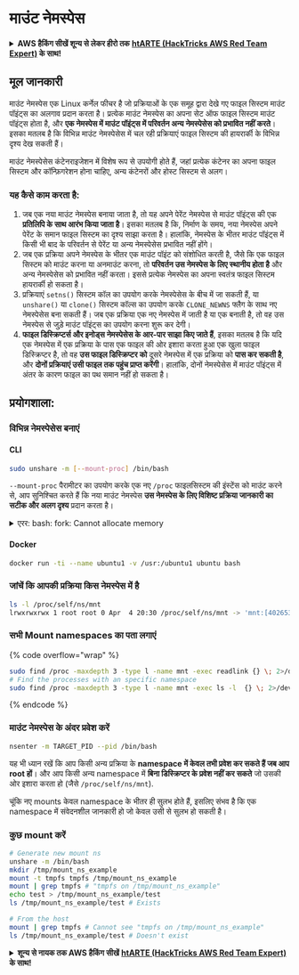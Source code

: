 # माउंट नेमस्पेस

<details>

<summary><strong>AWS हैकिंग सीखें शून्य से लेकर हीरो तक</strong> <a href="https://training.hacktricks.xyz/courses/arte"><strong>htARTE (HackTricks AWS Red Team Expert)</strong></a><strong> के साथ!</strong></summary>

HackTricks का समर्थन करने के अन्य तरीके:

* यदि आप चाहते हैं कि आपकी **कंपनी का विज्ञापन HackTricks में दिखाई दे** या **HackTricks को PDF में डाउनलोड करें** तो [**सब्सक्रिप्शन प्लान्स**](https://github.com/sponsors/carlospolop) देखें!
* [**आधिकारिक PEASS & HackTricks स्वैग**](https://peass.creator-spring.com) प्राप्त करें
* [**The PEASS Family**](https://opensea.io/collection/the-peass-family) की खोज करें, हमारा विशेष [**NFTs**](https://opensea.io/collection/the-peass-family) संग्रह
* 💬 [**Discord समूह**](https://discord.gg/hRep4RUj7f) में **शामिल हों** या [**telegram समूह**](https://t.me/peass) में या **Twitter** 🐦 पर मुझे **फॉलो** करें [**@carlospolopm**](https://twitter.com/carlospolopm)**.**
* **HackTricks** के [**github repos**](https://github.com/carlospolop/hacktricks) और [**HackTricks Cloud**](https://github.com/carlospolop/hacktricks-cloud) में PRs सबमिट करके अपनी हैकिंग ट्रिक्स साझा करें.

</details>

## मूल जानकारी

माउंट नेमस्पेस एक Linux कर्नेल फीचर है जो प्रक्रियाओं के एक समूह द्वारा देखे गए फाइल सिस्टम माउंट पॉइंट्स का अलगाव प्रदान करता है। प्रत्येक माउंट नेमस्पेस का अपना सेट ऑफ फाइल सिस्टम माउंट पॉइंट्स होता है, और **एक नेमस्पेस में माउंट पॉइंट्स में परिवर्तन अन्य नेमस्पेसेस को प्रभावित नहीं करते**। इसका मतलब है कि विभिन्न माउंट नेमस्पेसेस में चल रही प्रक्रियाएं फाइल सिस्टम की हायरार्की के विभिन्न दृश्य देख सकती हैं।

माउंट नेमस्पेसेस कंटेनराइजेशन में विशेष रूप से उपयोगी होते हैं, जहां प्रत्येक कंटेनर का अपना फाइल सिस्टम और कॉन्फ़िगरेशन होना चाहिए, अन्य कंटेनरों और होस्ट सिस्टम से अलग।

### यह कैसे काम करता है:

1. जब एक नया माउंट नेमस्पेस बनाया जाता है, तो यह अपने पेरेंट नेमस्पेस से माउंट पॉइंट्स की एक **प्रतिलिपि के साथ आरंभ किया जाता है**। इसका मतलब है कि, निर्माण के समय, नया नेमस्पेस अपने पेरेंट के समान फाइल सिस्टम का दृश्य साझा करता है। हालांकि, नेमस्पेस के भीतर माउंट पॉइंट्स में किसी भी बाद के परिवर्तन से पेरेंट या अन्य नेमस्पेसेस प्रभावित नहीं होंगे।
2. जब एक प्रक्रिया अपने नेमस्पेस के भीतर एक माउंट पॉइंट को संशोधित करती है, जैसे कि एक फाइल सिस्टम को माउंट करना या अनमाउंट करना, तो **परिवर्तन उस नेमस्पेस के लिए स्थानीय होता है** और अन्य नेमस्पेसेस को प्रभावित नहीं करता। इससे प्रत्येक नेमस्पेस का अपना स्वतंत्र फाइल सिस्टम हायरार्की हो सकता है।
3. प्रक्रियाएं `setns()` सिस्टम कॉल का उपयोग करके नेमस्पेसेस के बीच में जा सकती हैं, या `unshare()` या `clone()` सिस्टम कॉल्स का उपयोग करके `CLONE_NEWNS` फ्लैग के साथ नए नेमस्पेसेस बना सकती हैं। जब एक प्रक्रिया एक नए नेमस्पेस में जाती है या एक बनाती है, तो वह उस नेमस्पेस से जुड़े माउंट पॉइंट्स का उपयोग करना शुरू कर देगी।
4. **फाइल डिस्क्रिप्टर्स और इनोड्स नेमस्पेसेस के आर-पार साझा किए जाते हैं**, इसका मतलब है कि यदि एक नेमस्पेस में एक प्रक्रिया के पास एक फाइल की ओर इशारा करता हुआ एक खुला फाइल डिस्क्रिप्टर है, तो वह **उस फाइल डिस्क्रिप्टर को** दूसरे नेमस्पेस में एक प्रक्रिया को **पास कर सकती है**, और **दोनों प्रक्रियाएं उसी फाइल तक पहुंच प्राप्त करेंगी**। हालांकि, दोनों नेमस्पेसेस में माउंट पॉइंट्स में अंतर के कारण फाइल का पथ समान नहीं हो सकता है।

## प्रयोगशाला:

### विभिन्न नेमस्पेसेस बनाएं

#### CLI
```bash
sudo unshare -m [--mount-proc] /bin/bash
```
`--mount-proc` पैरामीटर का उपयोग करके एक नए `/proc` फाइलसिस्टम की इंस्टेंस को माउंट करने से, आप सुनिश्चित करते हैं कि नया माउंट नेमस्पेस **उस नेमस्पेस के लिए विशिष्ट प्रक्रिया जानकारी का सटीक और अलग दृश्य** प्रदान करता है।

<details>

<summary>एरर: bash: fork: Cannot allocate memory</summary>

यदि आप पिछली लाइन `-f` के बिना चलाते हैं तो आपको वह एरर मिलेगा।\
यह एरर इसलिए होता है क्योंकि नए नेमस्पेस में PID 1 प्रक्रिया समाप्त हो जाती है।

जब bash चलना शुरू करता है, तो bash कई नए सब-प्रोसेस बनाता है कुछ काम करने के लिए। यदि आप unshare को `-f` के बिना चलाते हैं, तो bash का समान pid होगा जैसा कि वर्तमान "unshare" प्रक्रिया का है। वर्तमान "unshare" प्रक्रिया unshare सिस्टमकॉल को कॉल करती है, एक नया pid नेमस्पेस बनाती है, लेकिन वर्तमान "unshare" प्रक्रिया नए pid नेमस्पेस में नहीं होती है। यह लिनक्स कर्नेल का वांछित व्यवहार है: प्रक्रिया A एक नया नेमस्पेस बनाती है, प्रक्रिया A स्वयं नए नेमस्पेस में नहीं डाली जाती है, केवल प्रक्रिया A की सब-प्रोसेस ही नए नेमस्पेस में डाली जाती हैं। इसलिए जब आप चलाते हैं:
```
unshare -p /bin/bash
```
unshare प्रक्रिया /bin/bash को exec करेगी, और /bin/bash कई सब-प्रोसेस फोर्क करेगा, पहला सब-प्रोसेस बैश का नए नेमस्पेस का PID 1 बन जाएगा, और सबप्रोसेस अपना काम पूरा करने के बाद एक्जिट हो जाएगा। इसलिए नए नेमस्पेस का PID 1 एक्जिट हो जाता है।

PID 1 प्रक्रिया का एक विशेष कार्य होता है: यह सभी अनाथ प्रक्रियाओं का माता-पिता प्रक्रिया बनना चाहिए। अगर रूट नेमस्पेस में PID 1 प्रक्रिया एक्जिट हो जाती है, तो कर्नेल पैनिक हो जाएगा। अगर एक सब नेमस्पेस में PID 1 प्रक्रिया एक्जिट हो जाती है, तो लिनक्स कर्नेल disable_pid_allocation फंक्शन को कॉल करेगा, जो उस नेमस्पेस में PIDNS_HASH_ADDING फ्लैग को साफ कर देगा। जब लिनक्स कर्नेल एक नई प्रक्रिया बनाता है, कर्नेल alloc_pid फंक्शन को कॉल करेगा ताकि एक नेमस्पेस में एक PID आवंटित कर सके, और अगर PIDNS_HASH_ADDING फ्लैग सेट नहीं है, तो alloc_pid फंक्शन -ENOMEM एरर लौटाएगा। इसीलिए आपको "Cannot allocate memory" एरर मिला।

आप इस समस्या को '-f' विकल्प का उपयोग करके हल कर सकते हैं:
```
unshare -fp /bin/bash
```
यदि आप '-f' विकल्प के साथ unshare चलाते हैं, तो unshare नया pid namespace बनाने के बाद एक नई प्रक्रिया को fork करेगा। और नई प्रक्रिया में /bin/bash चलाएगा। नई प्रक्रिया नए pid namespace की pid 1 होगी। फिर bash कई सब-प्रक्रियाओं को कुछ काम करने के लिए fork करेगा। चूंकि bash स्वयं नए pid namespace की pid 1 है, इसकी सब-प्रक्रियाएं बिना किसी समस्या के बाहर निकल सकती हैं।

[https://stackoverflow.com/questions/44666700/unshare-pid-bin-bash-fork-cannot-allocate-memory](https://stackoverflow.com/questions/44666700/unshare-pid-bin-bash-fork-cannot-allocate-memory) से कॉपी किया गया

</details>

#### Docker
```bash
docker run -ti --name ubuntu1 -v /usr:/ubuntu1 ubuntu bash
```
### जांचें कि आपकी प्रक्रिया किस नेमस्पेस में है
```bash
ls -l /proc/self/ns/mnt
lrwxrwxrwx 1 root root 0 Apr  4 20:30 /proc/self/ns/mnt -> 'mnt:[4026531841]'
```
### सभी Mount namespaces का पता लगाएं

{% code overflow="wrap" %}
```bash
sudo find /proc -maxdepth 3 -type l -name mnt -exec readlink {} \; 2>/dev/null | sort -u
# Find the processes with an specific namespace
sudo find /proc -maxdepth 3 -type l -name mnt -exec ls -l  {} \; 2>/dev/null | grep <ns-number>
```
{% endcode %}

### माउंट नेमस्पेस के अंदर प्रवेश करें
```bash
nsenter -m TARGET_PID --pid /bin/bash
```
यह भी ध्यान रखें कि आप किसी अन्य प्रक्रिया के **namespace में केवल तभी प्रवेश कर सकते हैं जब आप root हों**। और आप किसी अन्य namespace में **बिना डिस्क्रिप्टर के प्रवेश नहीं कर सकते** जो उसकी ओर इशारा करता हो (जैसे `/proc/self/ns/mnt`).

चूंकि नए mounts केवल namespace के भीतर ही सुलभ होते हैं, इसलिए संभव है कि एक namespace में संवेदनशील जानकारी हो जो केवल उसी से सुलभ हो सकती है।

### कुछ mount करें
```bash
# Generate new mount ns
unshare -m /bin/bash
mkdir /tmp/mount_ns_example
mount -t tmpfs tmpfs /tmp/mount_ns_example
mount | grep tmpfs # "tmpfs on /tmp/mount_ns_example"
echo test > /tmp/mount_ns_example/test
ls /tmp/mount_ns_example/test # Exists

# From the host
mount | grep tmpfs # Cannot see "tmpfs on /tmp/mount_ns_example"
ls /tmp/mount_ns_example/test # Doesn't exist
```
<details>

<summary><strong>शून्य से नायक तक AWS हैकिंग सीखें</strong> <a href="https://training.hacktricks.xyz/courses/arte"><strong>htARTE (HackTricks AWS Red Team Expert)</strong></a><strong> के साथ!</strong></summary>

HackTricks का समर्थन करने के अन्य तरीके:

* यदि आप चाहते हैं कि आपकी **कंपनी का विज्ञापन HackTricks में दिखाई दे** या **HackTricks को PDF में डाउनलोड करें**, तो [**सब्सक्रिप्शन प्लान्स**](https://github.com/sponsors/carlospolop) देखें!
* [**आधिकारिक PEASS & HackTricks स्वैग प्राप्त करें**](https://peass.creator-spring.com)
* [**The PEASS Family**](https://opensea.io/collection/the-peass-family) की खोज करें, हमारा विशेष [**NFTs**](https://opensea.io/collection/the-peass-family) संग्रह
* 💬 [**Discord समूह में शामिल हों**](https://discord.gg/hRep4RUj7f) या [**telegram समूह**](https://t.me/peass) या **Twitter** 🐦 पर मुझे **फॉलो** करें [**@carlospolopm**](https://twitter.com/carlospolopm)**.**
* [**HackTricks**](https://github.com/carlospolop/hacktricks) और [**HackTricks Cloud**](https://github.com/carlospolop/hacktricks-cloud) github repos में PRs सबमिट करके अपनी हैकिंग ट्रिक्स साझा करें।

</details>
